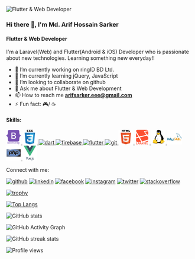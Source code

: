 ![Flutter & Web Developer](https://scontent.fdac14-1.fna.fbcdn.net/v/t39.30808-6/307976017_485885426885822_144100246719738418_n.png?stp=dst-png_s960x960&_nc_cat=105&ccb=1-7&_nc_sid=e3f864&_nc_ohc=zFYbn3yMn-4AX_r5AnY&_nc_ht=scontent.fdac14-1.fna&oh=00_AfBoJXy9zDsD_4VJl5DwmDz_o-XlNFevuEUshjXmsKqdmA&oe=636219CC)

### Hi there 👋, I'm Md. Arif Hossain Sarker
#### Flutter & Web Developer


I'm a Laravel(Web) and Flutter(Android & iOS) Developer who is passionate about new technologies. Learning something new everyday!! 

- 🔭 I’m currently working on ringID BD Ltd. 
- 🌱 I’m currently learning  jQuery, JavaScript 
- 👯 I’m looking to collaborate on github 
- 💬 Ask me about Flutter & Web Development
- 📫 How to reach me **arifsarker.eee@gmail.com** 
- ⚡ Fun fact: 🎮/ ☕ 

#### Skills:
<p align="left"> <a href="https://getbootstrap.com" target="_blank" rel="noreferrer"> <img src="https://raw.githubusercontent.com/devicons/devicon/master/icons/bootstrap/bootstrap-plain-wordmark.svg" alt="bootstrap" width="40" height="40"/> </a> <a href="https://www.w3schools.com/css/" target="_blank" rel="noreferrer"> <img src="https://raw.githubusercontent.com/devicons/devicon/master/icons/css3/css3-original-wordmark.svg" alt="css3" width="40" height="40"/> </a> <a href="https://dart.dev" target="_blank" rel="noreferrer"> <img src="https://www.vectorlogo.zone/logos/dartlang/dartlang-icon.svg" alt="dart" width="40" height="40"/> </a> <a href="https://firebase.google.com/" target="_blank" rel="noreferrer"> <img src="https://www.vectorlogo.zone/logos/firebase/firebase-icon.svg" alt="firebase" width="40" height="40"/> </a> <a href="https://flutter.dev" target="_blank" rel="noreferrer"> <img src="https://www.vectorlogo.zone/logos/flutterio/flutterio-icon.svg" alt="flutter" width="40" height="40"/> </a> <a href="https://git-scm.com/" target="_blank" rel="noreferrer"> <img src="https://www.vectorlogo.zone/logos/git-scm/git-scm-icon.svg" alt="git" width="40" height="40"/> </a> <a href="https://www.w3.org/html/" target="_blank" rel="noreferrer"> <img src="https://raw.githubusercontent.com/devicons/devicon/master/icons/html5/html5-original-wordmark.svg" alt="html5" width="40" height="40"/> </a> <a href="https://laravel.com/" target="_blank" rel="noreferrer"> <img src="https://raw.githubusercontent.com/devicons/devicon/master/icons/laravel/laravel-plain-wordmark.svg" alt="laravel" width="40" height="40"/> </a> <a href="https://www.linux.org/" target="_blank" rel="noreferrer"> <img src="https://raw.githubusercontent.com/devicons/devicon/master/icons/linux/linux-original.svg" alt="linux" width="40" height="40"/> </a> <a href="https://www.mysql.com/" target="_blank" rel="noreferrer"> <img src="https://raw.githubusercontent.com/devicons/devicon/master/icons/mysql/mysql-original-wordmark.svg" alt="mysql" width="40" height="40"/> </a> <a href="https://www.php.net" target="_blank" rel="noreferrer"> <img src="https://raw.githubusercontent.com/devicons/devicon/master/icons/php/php-original.svg" alt="php" width="40" height="40"/> </a> <a href="https://vuejs.org/" target="_blank" rel="noreferrer"> <img src="https://raw.githubusercontent.com/devicons/devicon/master/icons/vuejs/vuejs-original-wordmark.svg" alt="vuejs" width="40" height="40"/> </a> </p
 
#### Connect with me:
[<img src='https://cdn.jsdelivr.net/npm/simple-icons@3.0.1/icons/github.svg' alt='github' height='40'>](https://github.com/arif143)  [<img src='https://cdn.jsdelivr.net/npm/simple-icons@3.0.1/icons/linkedin.svg' alt='linkedin' height='40'>](https://www.linkedin.com/in/arif143/)  [<img src='https://cdn.jsdelivr.net/npm/simple-icons@3.0.1/icons/facebook.svg' alt='facebook' height='40'>](https://www.facebook.com/arif2014)  [<img src='https://cdn.jsdelivr.net/npm/simple-icons@3.0.1/icons/instagram.svg' alt='instagram' height='40'>](https://www.instagram.com/arifsarker34/)  [<img src='https://cdn.jsdelivr.net/npm/simple-icons@3.0.1/icons/twitter.svg' alt='twitter' height='40'>](https://twitter.com/arifsarker_md)  [<img src='https://cdn.jsdelivr.net/npm/simple-icons@3.0.1/icons/stackoverflow.svg' alt='stackoverflow' height='40'>](https://stackoverflow.com/users/arif143)  



[![trophy](https://github-profile-trophy.vercel.app/?username=arif143)](https://github.com/ryo-ma/github-profile-trophy)

[![Top Langs](https://github-readme-stats.vercel.app/api/top-langs/?username=arif143)](https://github.com/anuraghazra/github-readme-stats)

![GitHub stats](https://github-readme-stats.vercel.app/api?username=arif143&show_icons=true&count_private=true)  

![GitHub Activity Graph](https://activity-graph.herokuapp.com/graph?username=arif143)  
 

![GitHub streak stats](https://github-readme-streak-stats.herokuapp.com/?user=arif143)  

![Profile views](https://gpvc.arturio.dev/arif143)  

